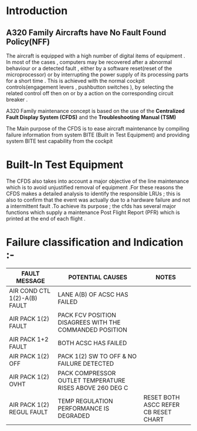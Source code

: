 # Introduction

## A320 Family Aircrafts have No Fault Found Policy(NFF)

The aircraft is equipped with a high number of digital items of equipment . In most of the cases , computers may be recovered after a abnormal behaviour or a detected fault , either by a software reset(reset of the microprocessor) or by interrupting the power supply of its processing parts for a short time . This is achieved with the normal cockpit controls(engagement levers , pushbutton switches ), by selecting the related control off then on or by a action on the corresponding circuit breaker .

A320 Family maintenance concept is based on the use of the **Centralized Fault Display System (CFDS)** and the **Troubleshooting Manual (TSM)**

The Main purpose of the CFDS is to ease aircraft maintenance by compiling failure information from system BITE (Built in Test Equipment) and providing system BITE test capability from the cockpit

# Built-In Test Equipment

The CFDS also takes into account a major objective of the line maintenance which is to avoid unjustified removal of equipment .For these reasons the CFDS makes a detailed analysis to identify the responsible LRUs ; this is also to confirm that the event was actually due to a hardware failure and not a intermittent fault .To achieve its purpose ; the cfds has several major functions which supply a maintenance Post Flight Report (PFR) which is printed at the end of each flight .

# Failure classification and Indication :-

| FAULT MESSAGE                | POTENTIAL CAUSES                                         | NOTES                                |
| ---------------------------- | -------------------------------------------------------- | ------------------------------------ |
| AIR COND CTL 1(2)-A(B) FAULT | LANE A(B) OF ACSC HAS FAILED                             |                                      |
| AIR PACK 1(2) FAULT          | PACK FCV POSITION DISAGREES WITH THE COMMANDED POSITION  |                                      |
| AIR PACK 1+2 FAULT           | BOTH ACSC HAS FAILED                                     |                                      |
| AIR PACK 1(2) OFF            | PACK 1(2) SW TO OFF & NO FAILURE DETECTED                |                                      |
| AIR PACK 1(2) OVHT           | PACK COMPRESSOR OUTLET TEMPERATURE RISES ABOVE 260 DEG C |                                      |
| AIR PACK 1(2) REGUL FAULT    | TEMP REGULATION PERFORMANCE IS DEGRADED                  | RESET BOTH ASCC REFER CB RESET CHART |
